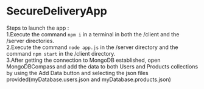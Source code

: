 # SecureDeliveryApp
Steps to launch the app : <br>
  1.Execute the command `npm i` in a terminal in both the /client and the /server directories.<br>
  2.Execute the command `node app.js` in the /server directory and the command `npm start` in the /client directory.<br>
  3.After getting the connection to MongoDB established, open MongoDBCompass and add the data to both Users and Products collections by using the Add Data button and selecting the json files provided(myDatabase.users.json and myDatabase.products.json)
